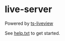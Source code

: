 # live-server

Powered by [ts-liveview](https://github.com/beenotung/ts-liveview/blob/v4/README.md)

See [help.txt](help.txt) to get started.

